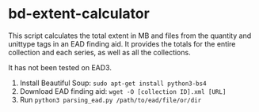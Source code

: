 # bd-extent-calculator

This script calculates the total extent in MB and files from the quantity and unittype tags in an EAD finding aid. It provides the totals for the entire collection and each series, as well as all the collections.

It has not been tested on EAD3.

1. Install Beautiful Soup: `sudo apt-get install python3-bs4`
2. Download EAD finding aid: `wget -O [collection ID].xml [URL]`
3. Run `python3 parsing_ead.py /path/to/ead/file/or/dir`